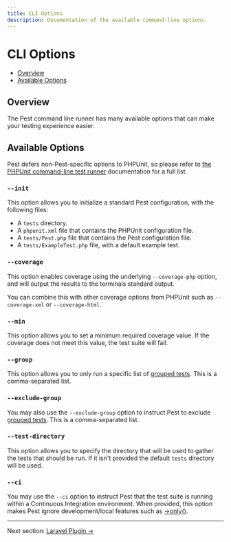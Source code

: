 ```yaml
---
title: CLI Options
description: Documentation of the available command-line options.
---
```


# CLI Options

- [Overview](#overview)
- [Available Options](#available-options)

<a name="overview"></a>
## Overview

The Pest command line runner has many available options that can make your testing experience easier.

<a name="available-options"></a>
## Available Options

Pest defers non-Pest-specific options to PHPUnit, so please refer to [the PHPUnit command-line test runner](https://phpunit.readthedocs.io/en/latest/textui.html#command-line-options) documentation for a full list.

### `--init`

This option allows you to initialize a standard Pest configuration, with the following files:

- A `tests` directory.
- A `phpunit.xml` file that contains the PHPUnit configuration file.
- A `tests/Pest.php` file that contains the Pest configuration file.
- A `tests/ExampleTest.php` file, with a default example test.

### `--coverage`

This option enables coverage using the underlying `--coverage-php` option, and will output the results to the terminals standard output.

You can combine this with other coverage options from PHPUnit such as `--coverage-xml` or `--coverage-html`.

### `--min`

This option allows you to set a minimum required coverage value. If the coverage does not meet this value, the test suite will fail.

### `--group`

This option allows you to only run a specific list of [grouped tests](/docs/groups). This is a comma-separated list.

### `--exclude-group`

You may also use the `--exclude-group` option to instruct Pest to exclude [grouped tests](/docs/groups). This is a comma-separated list.

### `--test-directory`

This option allows you to specify the directory that will be used to gather the tests that should be run. If it isn't provided the default `tests` directory will be used.

### `--ci`

You may use the `--ci` option to instruct Pest that the test suite is running within a Continuous Integration environment. When provided, this option makes Pest ignore development/local features such as [->only()](/docs/skipping-tests#running-single-test).

---

Next section: [Laravel Plugin →](/docs/plugins/laravel)

